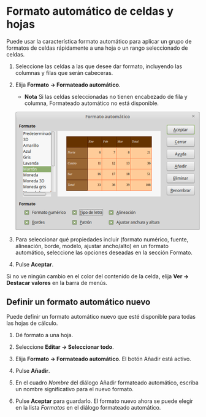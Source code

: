 
# Formato automático de celdas y hojas

Puede usar la característica formato automático para aplicar un grupo de formatos de celdas rápidamente a una hoja o un rango seleccionado de celdas.

1. Seleccione las celdas a las que desee dar formato, incluyendo las columnas y filas que serán cabeceras.

1. Elija **Formato **→** Formateado automático**.

    - **Nota** Si las celdas seleccionadas no tienen encabezado de fila y columna, Formateado automático no está disponible.

    ![](https://raw.githubusercontent.com/catedu/libreOffice-la-suite-ofimatica-libre/master/img/Formato_automatico_310.png)

3. Para seleccionar qué propiedades incluir (formato numérico, fuente, alineación, borde, modelo, ajustar ancho/alto) en un formato automático, seleccione las opciones deseadas en la sección Formato.
4. Pulse **Aceptar**.

Si no ve ningún cambio en el color del contenido de la celda, elija **Ver → Destacar valores** en la barra de menús.

## Definir un formato automático nuevo

Puede definir un formato automático nuevo que esté disponible para todas las hojas de cálculo.

1. Dé formato a una hoja.

1. Seleccione **Editar **→** Seleccionar todo**.

1. Elija **Formato **→** Formateado automático**. El botón Añadir está activo.

1. Pulse **Añadir**.

1. En el cuadro *Nombre* del diálogo Añadir formateado automático, escriba un nombre significativo para el nuevo formato.

1. Pulse **Aceptar** para guardarlo. El formato nuevo ahora se puede elegir en la lista *Formatos* en el diálogo formateado automático.
